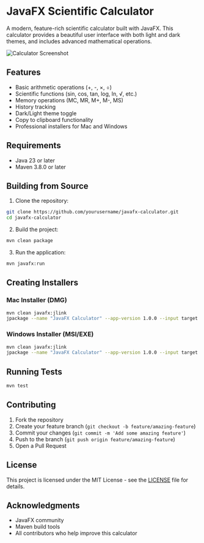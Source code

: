 # JavaFX Scientific Calculator

A modern, feature-rich scientific calculator built with JavaFX. This calculator provides a beautiful user interface with both light and dark themes, and includes advanced mathematical operations.

![Calculator Screenshot](docs/screenshot.png)

## Features

- Basic arithmetic operations (+, -, ×, ÷)
- Scientific functions (sin, cos, tan, log, ln, √, etc.)
- Memory operations (MC, MR, M+, M-, MS)
- History tracking
- Dark/Light theme toggle
- Copy to clipboard functionality
- Professional installers for Mac and Windows

## Requirements

- Java 23 or later
- Maven 3.8.0 or later

## Building from Source

1. Clone the repository:
```bash
git clone https://github.com/yourusername/javafx-calculator.git
cd javafx-calculator
```

2. Build the project:
```bash
mvn clean package
```

3. Run the application:
```bash
mvn javafx:run
```

## Creating Installers

### Mac Installer (DMG)
```bash
mvn clean javafx:jlink
jpackage --name "JavaFX Calculator" --app-version 1.0.0 --input target --main-jar javafx-calculator-1.0-SNAPSHOT.jar --main-class com.calculator.App --type dmg --dest target/installer --mac-package-identifier com.calculator --mac-package-name "JavaFX Calculator" --vendor "Calculator Inc." --copyright "Copyright 2024" --runtime-image target/calculator
```

### Windows Installer (MSI/EXE)
```bash
mvn clean javafx:jlink
jpackage --name "JavaFX Calculator" --app-version 1.0.0 --input target --main-jar javafx-calculator-1.0-SNAPSHOT.jar --main-class com.calculator.App --type exe --dest target/installer --win-menu --win-shortcut --win-dir-chooser --vendor "Calculator Inc." --copyright "Copyright 2024" --runtime-image target/calculator
```

## Running Tests

```bash
mvn test
```

## Contributing

1. Fork the repository
2. Create your feature branch (`git checkout -b feature/amazing-feature`)
3. Commit your changes (`git commit -m 'Add some amazing feature'`)
4. Push to the branch (`git push origin feature/amazing-feature`)
5. Open a Pull Request

## License

This project is licensed under the MIT License - see the [LICENSE](LICENSE) file for details.

## Acknowledgments

- JavaFX community
- Maven build tools
- All contributors who help improve this calculator 